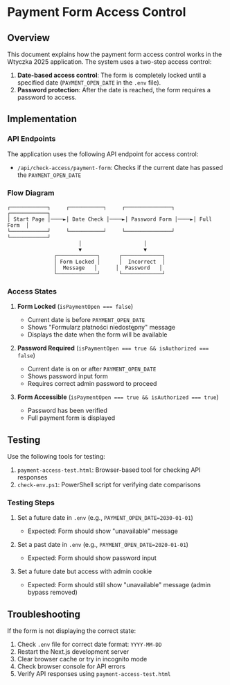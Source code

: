 # Payment Form Access Control

## Overview

This document explains how the payment form access control works in the Wtyczka 2025 application. The system uses a two-step access control:

1. **Date-based access control**: The form is completely locked until a specified date (`PAYMENT_OPEN_DATE` in the `.env` file).
2. **Password protection**: After the date is reached, the form requires a password to access.

## Implementation

### API Endpoints

The application uses the following API endpoint for access control:

- `/api/check-access/payment-form`: Checks if the current date has passed the `PAYMENT_OPEN_DATE`

### Flow Diagram

```
┌────────────┐     ┌───────────┐     ┌───────────────┐     ┌────────────┐
│ Start Page │────►│ Date Check │────►│ Password Form │────►│ Full Form  │
└────────────┘     └───────────┘     └───────────────┘     └────────────┘
                       │                    │
                       ▼                    ▼
               ┌─────────────┐      ┌─────────────┐
               │ Form Locked │      │  Incorrect  │
               │  Message   │      │  Password   │
               └─────────────┘      └─────────────┘
```

### Access States

1. **Form Locked** (`isPaymentOpen === false`)
   - Current date is before `PAYMENT_OPEN_DATE`
   - Shows "Formularz płatności niedostępny" message
   - Displays the date when the form will be available

2. **Password Required** (`isPaymentOpen === true && isAuthorized === false`)
   - Current date is on or after `PAYMENT_OPEN_DATE`
   - Shows password input form
   - Requires correct admin password to proceed

3. **Form Accessible** (`isPaymentOpen === true && isAuthorized === true`)
   - Password has been verified
   - Full payment form is displayed

## Testing

Use the following tools for testing:

1. `payment-access-test.html`: Browser-based tool for checking API responses
2. `check-env.ps1`: PowerShell script for verifying date comparisons

### Testing Steps

1. Set a future date in `.env` (e.g., `PAYMENT_OPEN_DATE=2030-01-01`)
   - Expected: Form should show "unavailable" message
   
2. Set a past date in `.env` (e.g., `PAYMENT_OPEN_DATE=2020-01-01`)
   - Expected: Form should show password input
   
3. Set a future date but access with admin cookie
   - Expected: Form should still show "unavailable" message (admin bypass removed)

## Troubleshooting

If the form is not displaying the correct state:

1. Check `.env` file for correct date format: `YYYY-MM-DD`
2. Restart the Next.js development server
3. Clear browser cache or try in incognito mode
4. Check browser console for API errors
5. Verify API responses using `payment-access-test.html`